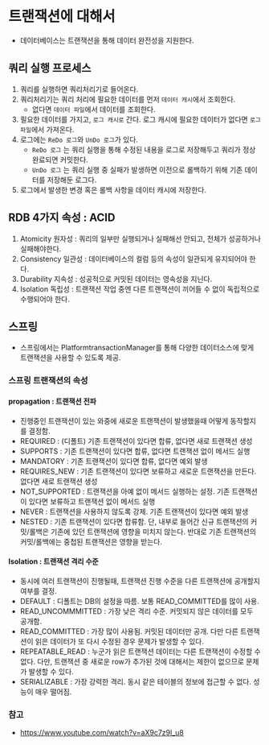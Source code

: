 # 트랜잭션에 대해서
 * 데이터베이스는 트랜잭션을 통해 데이터 완전성을 지원한다.


## 쿼리 실행 프로세스
1. 쿼리를 실행하면 쿼리처리기로 들어온다.
2. 쿼리처리기는 쿼리 처리에 필요한 데이터를 먼저 `데이터 캐시`에서 조회한다.
    * 없다면 `데이터 파일`에서 데이터를 조회한다. 
3. 필요한 데이터를 가지고, `로그 캐시로` 간다. 로그 캐시에 필요한 데이터가 없다면 `로그 파일`에서 가져온다.
4. 로그에는 `ReDo 로그`와 `UnDo 로그`가 있다.
    *  `ReDo 로그` 는 쿼리 실행을 통해 수정된 내용을 로그로 저장해두고 쿼리가 정상 완료되면 커밋한다.
    *  `UnDo 로그` 는 쿼리 실행 중 실패가 발생하면 이전으로 롤백하기 위해 기존 데이터를 저장해둔 로그다.
5. 로그에서 발생한 변경 혹은 롤백 사항을 데이터 캐시에 저장한다.


## RDB  4가지 속성 : ACID
1. Atomicity 원자성 : 쿼리의 일부만 실행되거나 실패해선 안되고, 전체가 성공하거나 실패해야한다.
2. Consistency 일관성 : 데이터베이스의 컬럼 등의 속성이 일관되게 유지되어야 한다.
3. Durability 지속성 : 성공적으로 커밋된 데이터는 영속성을 지닌다.
4. Isolation 독립성 : 트랜잭션 작업 중엔 다른 트랜잭션이 끼어들 수 없이 독립적으로 수행되어야 한다.


## 스프링
 * 스프링에서는 PlatformtransactionManager를 통해 다양한 데이터소스에 맞게 트랜잭션을 사용할 수 있도록 제공.

### 스프링 트랜잭션의 속성
#### propagation : 트랜잭션 전파
 * 진행중인 트랜잭션이 있는 와중에 새로운 트랜잭션이 발생했을때 어떻게 동작할지를 결정함.
 * REQUIRED : (디폴트) 기존 트랜잭션이 있다면 합류, 없다면 새로 트랜잭션 생성
 * SUPPORTS : 기존 트랜잭션이 있다면 합류, 없다면 트랜잭션 없이 메서드 실행
 * MANDATORY : 기존 트랜잭션이 있다면 합류, 없다면 예외 발생
 * REQUIRES_NEW : 기존 트랜잭션이 있다면 보류하고 새로운 트랜잭션을 만든다.  없다면 새로 트랜잭션 생성
 * NOT_SUPPORTED : 트랜잭션을 아예 없이 메서드 실행하는 설정. 기존 트랜잭션이 있다면 보류하고 트랜잭션 없이 메서드 실행
 * NEVER : 트랜잭션을 사용하지 않도록 강제. 기존 트랜잭션이 있다면 예외 발생
 * NESTED : 기존 트랜잭션이 있다면 합류함. 단, 내부로 들어간 신규 트랜잭션의 커밋/롤백은 기존에 있던 트랜잭션에 영향을 미치지 않는다. 반대로 기존 트랜잭션의 커밋/롤백에는 중첩된 트랜잭션은 영향을 받는다.

#### Isolation : 트랜잭션 격리 수준
 * 동시에 여러 트랜잭션이 진행될때, 트랜잭션 진행 수준을 다른 트랜잭션에 공개할지 여부를 결정.
 * DEFAULT : 디폴트는 DB의 설정을 따름. 보통 READ_COMMITTED를 많이 사용.
 * READ_UNCOMMMITTED : 가장 낮은 격리 수준. 커밋되지 않은 데이터를 모두 공개함.
 * READ_COMMITTED : 가장 많이 사용됨. 커밋된 데이터만 공개. 다만 다른 트랜잭션이 읽은 데이터가 또 다시 수정된 경우 문제가 발생할 수 있다.
 * REPEATABLE_READ : 누군가 읽은 트랜잭션 데이터는 다른 트랜잭션이 수정할 수 없다. 다만, 트랜잭션 중 새로운 row가 추가된 것에 대해서는 제한이 없으므로 문제가 발생할 수 있다. 
 * SERIALIZABLE : 가장 강력한 격리. 동시 같은 테이블의 정보에 접근할 수 없다. 성능이 매우 떨어짐.


### 참고
 * https://www.youtube.com/watch?v=aX9c7z9l_u8
